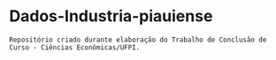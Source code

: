 # Dados-Industria-piauiense
    Repositório criado durante elaboração do Trabalho de Conclusão de Curso - Ciências Econômicas/UFPI.
